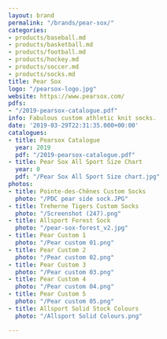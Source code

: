 ```yaml
---
layout: brand
permalink: "/brands/pear-sox/"
categories:
- products/baseball.md
- products/basketball.md
- products/football.md
- products/hockey.md
- products/soccer.md
- products/socks.md
title: Pear Sox
logo: "/pearsox-logo.jpg"
website: https://www.pearsox.com/
pdfs:
- "/2019-pearsox-catalogue.pdf"
info: Fabulous custom athletic knit socks.
date: '2019-03-29T22:31:35.000+00:00'
catalogues:
- title: Pearsox Catalogue
  year: 2019
  pdf: "/2019-pearsox-catalogue.pdf"
- title: Pear Sox All Sport Size Chart
  year: 0
  pdf: "/Pear Sox All Sport Size chart.jpg"
photos:
- title: Pointe-des-Chênes Custom Socks
  photo: "/PDC pear side sock.JPG"
- title: Treherne Tigers Custom Socks
  photo: "/Screenshot (247).png"
- title: Allsport Forest Sock
  photo: "/pear-sox-forest_v2.jpg"
- title: Pear Custom 1
  photo: "/Pear custom 01.png"
- title: Pear Custom 2
  photo: "/Pear custom 02.png"
- title: Pear Custom 3
  photo: "/Pear custom 03.png"
- title: Pear Custom 4
  photo: "/Pear custom 04.png"
- title: Pear Custom 5
  photo: "/Pear custom 05.png"
- title: Allsport Solid Stock Colours
  photo: "/Allsport Solid Colours.png"

---
```

